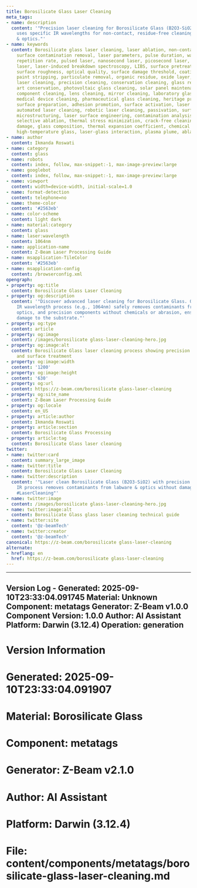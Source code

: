 ```yaml
---
title: Borosilicate Glass Laser Cleaning
meta_tags:
- name: description
  content: '"Precision laser cleaning for Borosilicate Glass (B2O3-SiO2). Our process
    uses specific IR wavelengths for non-contact, residue-free cleaning of labware
    & optics."'
- name: keywords
  content: Borosilicate glass laser cleaning, laser ablation, non-contact cleaning,
    surface contamination removal, laser parameters, pulse duration, wavelength, fluence,
    repetition rate, pulsed laser, nanosecond laser, picosecond laser, femtosecond
    laser, laser-induced breakdown spectroscopy, LIBS, surface pretreatment, post-processing,
    surface roughness, optical quality, surface damage threshold, coating removal,
    paint stripping, particulate removal, organic residue, oxide layer, industrial
    laser cleaning, precision cleaning, conservation cleaning, glass restoration,
    art conservation, photovoltaic glass cleaning, solar panel maintenance, optical
    component cleaning, lens cleaning, mirror cleaning, laboratory glassware cleaning,
    medical device cleaning, pharmaceutical glass cleaning, heritage preservation,
    surface preparation, adhesion promotion, surface activation, laser cleaning system,
    automated laser cleaning, robotic laser cleaning, passivation, surface modification,
    microstructuring, laser surface engineering, contamination analysis, process optimization,
    selective ablation, thermal stress minimization, crack-free cleaning, sub-surface
    damage, glass composition, thermal expansion coefficient, chemical resistance,
    high-temperature glass, laser-glass interaction, plasma plume, ablation threshold
- name: author
  content: Ikmanda Roswati
- name: category
  content: glass
- name: robots
  content: index, follow, max-snippet:-1, max-image-preview:large
- name: googlebot
  content: index, follow, max-snippet:-1, max-image-preview:large
- name: viewport
  content: width=device-width, initial-scale=1.0
- name: format-detection
  content: telephone=no
- name: theme-color
  content: '#2563eb'
- name: color-scheme
  content: light dark
- name: material:category
  content: glass
- name: laser:wavelength
  content: 1064nm
- name: application-name
  content: Z-Beam Laser Processing Guide
- name: msapplication-TileColor
  content: '#2563eb'
- name: msapplication-config
  content: /browserconfig.xml
opengraph:
- property: og:title
  content: Borosilicate Glass Laser Cleaning
- property: og:description
  content: '"Discover advanced laser cleaning for Borosilicate Glass. Our tailored
    IR wavelength process (e.g., 1064nm) safely removes contaminants from labware,
    optics, and precision components without chemicals or abrasion, ensuring zero
    damage to the substrate."'
- property: og:type
  content: article
- property: og:image
  content: /images/borosilicate glass-laser-cleaning-hero.jpg
- property: og:image:alt
  content: Borosilicate Glass laser cleaning process showing precision glass restoration
    and surface treatment
- property: og:image:width
  content: '1200'
- property: og:image:height
  content: '630'
- property: og:url
  content: https://z-beam.com/borosilicate glass-laser-cleaning
- property: og:site_name
  content: Z-Beam Laser Processing Guide
- property: og:locale
  content: en_US
- property: article:author
  content: Ikmanda Roswati
- property: article:section
  content: Borosilicate Glass Processing
- property: article:tag
  content: Borosilicate Glass laser cleaning
twitter:
- name: twitter:card
  content: summary_large_image
- name: twitter:title
  content: Borosilicate Glass Laser Cleaning
- name: twitter:description
  content: '"Laser clean Borosilicate Glass (B2O3-SiO2) with precision. Non-contact
    IR process removes contaminants from labware & optics without damage or residue.
    #LaserCleaning"'
- name: twitter:image
  content: /images/borosilicate glass-laser-cleaning-hero.jpg
- name: twitter:image:alt
  content: Borosilicate Glass glass laser cleaning technical guide
- name: twitter:site
  content: '@z-beamTech'
- name: twitter:creator
  content: '@z-beamTech'
canonical: https://z-beam.com/borosilicate glass-laser-cleaning
alternate:
- hreflang: en
  href: https://z-beam.com/borosilicate glass-laser-cleaning
---
```


---
Version Log - Generated: 2025-09-10T23:33:04.091745
Material: Unknown
Component: metatags
Generator: Z-Beam v1.0.0
Component Version: 1.0.0
Author: AI Assistant
Platform: Darwin (3.12.4)
Operation: generation
---

# Version Information
# Generated: 2025-09-10T23:33:04.091907
# Material: Borosilicate Glass
# Component: metatags
# Generator: Z-Beam v2.1.0
# Author: AI Assistant
# Platform: Darwin (3.12.4)
# File: content/components/metatags/borosilicate-glass-laser-cleaning.md